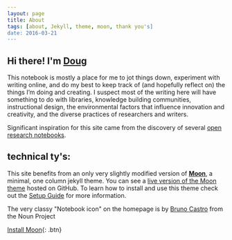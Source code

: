 ```yaml
---
layout: page
title: About
tags: [about, Jekyll, theme, moon, thank you's]
date: 2016-03-21
---
```

 
## Hi there! I'm [Doug](http://dmcwo.com)

This notebook is mostly a place for me to jot things down, experiment with writing online, and do my best to keep track of (and hopefully reflect on) the things I’m doing and creating. I suspect most of the writing here will have something to do with libraries, knowledge building communities, instructional design, the environmental factors that influence innovation and creativity, and the diverse practices of researchers and writers.

Significant inspiration for this site came from the discovery of several [open research notebooks](https://www.zotero.org/groups/543491/items/tag/notebook).

## technical ty's:

This site benefits from an only very slightly modified version of <a href="http://taylantatli.github.io/Moon"><b>Moon</b></a>, a minimal, one column jekyll theme. You can see a [live version of the Moon theme](http://taylantatli.github.io/Moon) hosted on GitHub. To learn how to install and use this theme check out the [Setup Guide](http://taylantatli.me/Moon/moon-theme/) for more information.

The very classy "Notebook icon" on the homepage is by [Bruno Castro](https://thenounproject.com/brunocast/#) from the Noun Project
      
[Install Moon](https://github.com/TaylanTatli/Moon){: .btn}
